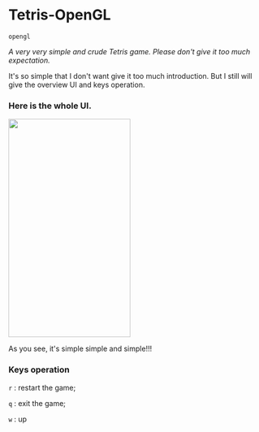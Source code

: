 # Tetris-OpenGL
`opengl`

_A very very simple and crude Tetris game. Please don't give it too much expectation._

It's so simple that I don't want give it too much introduction. But I still will give the overview UI and keys operation. 

### Here is the whole UI. 
<img src="" height="430" width="240">

As you see, it's simple simple and simple!!! 

### Keys operation
`r` : restart the game;

`q` : exit the game;

`w` : up

